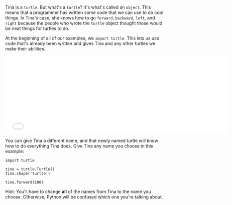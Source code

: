 Tina is a `turtle`.  But what's a `turtle`?  It's what's called an `object`.  This means that a programmer has written some code that we can use to do cool things.  In Tina's case, she knows how to go `forward`, `backward`, `left`, and `right` because the people who wrote the `turtle` object thought those would be neat things for turtles to do.

At the beginning of all of our examples, we `import turtle`.  This lets us use code that's already been written and gives Tina and any other turtles we make their abilities.

<iframe src="//player.vimeo.com/video/107875794?title=0&amp;byline=0&amp;portrait=0" width="710" height="249" frameborder="0" webkitallowfullscreen mozallowfullscreen allowfullscreen></iframe>

You can give Tina a different name, and that newly named turtle will know how to do everything Tina does.  Give Tina any name you choose in this example:

```python.run
import turtle

tina = turtle.Turtle()
tina.shape('turtle')

tina.forward(100)
```



Hint: You'll have to change **all** of the names from Tina to the name you choose.  Otherwise, Python will be confused which one you're talking about.